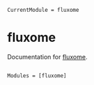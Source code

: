 ```@meta
CurrentModule = fluxome
```

# fluxome

Documentation for [fluxome](https://github.com/biotheorylab/fluxome.jl).

```@index
```

```@autodocs
Modules = [fluxome]
```
